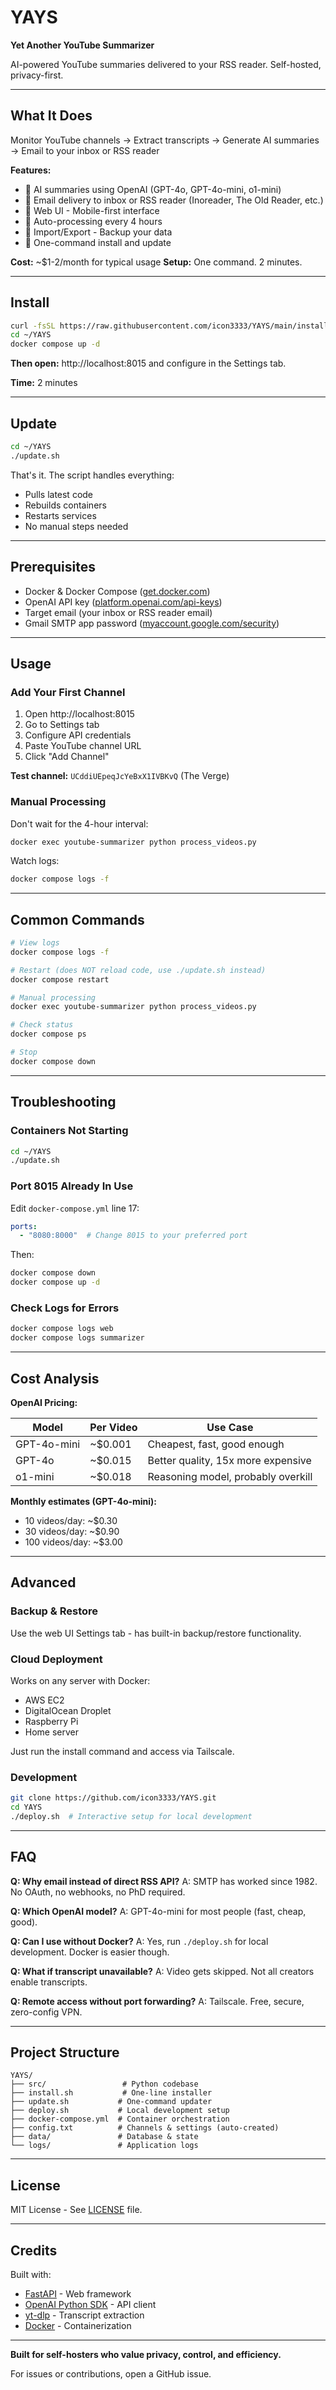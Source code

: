 # YAYS

**Yet Another YouTube Summarizer**

AI-powered YouTube summaries delivered to your RSS reader. Self-hosted, privacy-first.

---

## What It Does

Monitor YouTube channels → Extract transcripts → Generate AI summaries → Email to your inbox or RSS reader

**Features:**
- 🤖 AI summaries using OpenAI (GPT-4o, GPT-4o-mini, o1-mini)
- 📧 Email delivery to inbox or RSS reader (Inoreader, The Old Reader, etc.)
- 📱 Web UI - Mobile-first interface
- 🔄 Auto-processing every 4 hours
- 💾 Import/Export - Backup your data
- 🚀 One-command install and update

**Cost:** ~$1-2/month for typical usage
**Setup:** One command. 2 minutes.

---

## Install

```bash
curl -fsSL https://raw.githubusercontent.com/icon3333/YAYS/main/install.sh | bash
cd ~/YAYS
docker compose up -d
```

**Then open:** http://localhost:8015 and configure in the Settings tab.

**Time:** 2 minutes

---

## Update

```bash
cd ~/YAYS
./update.sh
```

That's it. The script handles everything:
- Pulls latest code
- Rebuilds containers
- Restarts services
- No manual steps needed

---

## Prerequisites

- Docker & Docker Compose ([get.docker.com](https://get.docker.com))
- OpenAI API key ([platform.openai.com/api-keys](https://platform.openai.com/api-keys))
- Target email (your inbox or RSS reader email)
- Gmail SMTP app password ([myaccount.google.com/security](https://myaccount.google.com/security))

---

## Usage

### Add Your First Channel

1. Open http://localhost:8015
2. Go to Settings tab
3. Configure API credentials
4. Paste YouTube channel URL
5. Click "Add Channel"

**Test channel:** `UCddiUEpeqJcYeBxX1IVBKvQ` (The Verge)

### Manual Processing

Don't wait for the 4-hour interval:

```bash
docker exec youtube-summarizer python process_videos.py
```

Watch logs:
```bash
docker compose logs -f
```

---

## Common Commands

```bash
# View logs
docker compose logs -f

# Restart (does NOT reload code, use ./update.sh instead)
docker compose restart

# Manual processing
docker exec youtube-summarizer python process_videos.py

# Check status
docker compose ps

# Stop
docker compose down
```

---

## Troubleshooting

### Containers Not Starting

```bash
cd ~/YAYS
./update.sh
```

### Port 8015 Already In Use

Edit `docker-compose.yml` line 17:
```yaml
ports:
  - "8080:8000"  # Change 8015 to your preferred port
```

Then:
```bash
docker compose down
docker compose up -d
```

### Check Logs for Errors

```bash
docker compose logs web
docker compose logs summarizer
```

---

## Cost Analysis

**OpenAI Pricing:**

| Model | Per Video | Use Case |
|-------|-----------|----------|
| GPT-4o-mini | ~$0.001 | Cheapest, fast, good enough |
| GPT-4o | ~$0.015 | Better quality, 15x more expensive |
| o1-mini | ~$0.018 | Reasoning model, probably overkill |

**Monthly estimates (GPT-4o-mini):**
- 10 videos/day: ~$0.30
- 30 videos/day: ~$0.90
- 100 videos/day: ~$3.00

---

## Advanced

### Backup & Restore

Use the web UI Settings tab - has built-in backup/restore functionality.

### Cloud Deployment

Works on any server with Docker:
- AWS EC2
- DigitalOcean Droplet
- Raspberry Pi
- Home server

Just run the install command and access via Tailscale.

### Development

```bash
git clone https://github.com/icon3333/YAYS.git
cd YAYS
./deploy.sh  # Interactive setup for local development
```

---

## FAQ

**Q: Why email instead of direct RSS API?**
A: SMTP has worked since 1982. No OAuth, no webhooks, no PhD required.

**Q: Which OpenAI model?**
A: GPT-4o-mini for most people (fast, cheap, good).

**Q: Can I use without Docker?**
A: Yes, run `./deploy.sh` for local development. Docker is easier though.

**Q: What if transcript unavailable?**
A: Video gets skipped. Not all creators enable transcripts.

**Q: Remote access without port forwarding?**
A: Tailscale. Free, secure, zero-config VPN.

---

## Project Structure

```
YAYS/
├── src/                 # Python codebase
├── install.sh           # One-line installer
├── update.sh           # One-command updater
├── deploy.sh           # Local development setup
├── docker-compose.yml  # Container orchestration
├── config.txt          # Channels & settings (auto-created)
├── data/               # Database & state
└── logs/               # Application logs
```

---

## License

MIT License - See [LICENSE](LICENSE) file.

---

## Credits

Built with:
- [FastAPI](https://fastapi.tiangolo.com/) - Web framework
- [OpenAI Python SDK](https://github.com/openai/openai-python) - API client
- [yt-dlp](https://github.com/yt-dlp/yt-dlp) - Transcript extraction
- [Docker](https://www.docker.com/) - Containerization

---

**Built for self-hosters who value privacy, control, and efficiency.**

For issues or contributions, open a GitHub issue.
